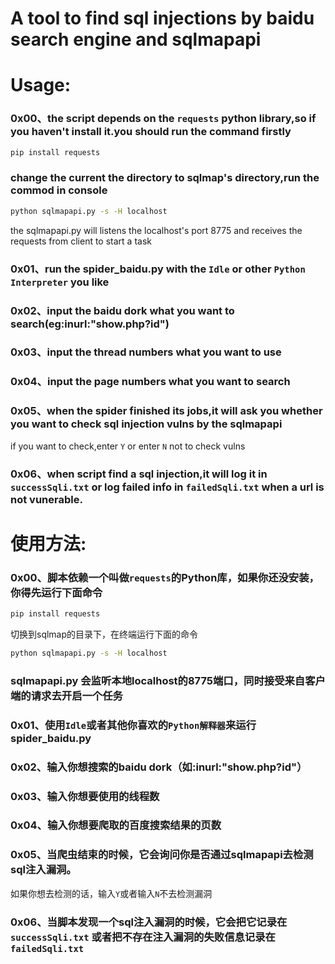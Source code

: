 A tool to find sql injections by baidu search engine and sqlmapapi
====

# Usage:

### 0x00、the script depends on the `requests` python library,so if you haven't install it.you should run the command firstly
```Bash
pip install requests 
```
### change the current the directory to sqlmap's directory,run the commod in console

```Bash
python sqlmapapi.py -s -H localhost
```

the sqlmapapi.py will listens the localhost's port 8775 and receives the requests from client to start a task<br>
### 0x01、run the spider_baidu.py with the `Idle` or other `Python Interpreter` you like<br>
### 0x02、input the baidu dork what you want to search(eg:inurl:"show.php?id")<br>
### 0x03、input the thread numbers what you want to use<br>
### 0x04、input the page numbers what you want to search<br>
### 0x05、when the spider finished its jobs,it will ask you whether you want to check sql injection vulns by the sqlmapapi<br>
if you want to check,enter `Y` or enter `N` not to check vulns
### 0x06、when script find a sql injection,it will log it in `successSqli.txt` or log failed info in `failedSqli.txt` when a url is not vunerable.


# 使用方法:

### 0x00、脚本依赖一个叫做`requests`的Python库，如果你还没安装，你得先运行下面命令
```Bash
pip install requests 
```

切换到sqlmap的目录下，在终端运行下面的命令<br>
```Bash
python sqlmapapi.py -s -H localhost
```
### sqlmapapi.py 会监听本地localhost的8775端口，同时接受来自客户端的请求去开启一个任务<br>
### 0x01、使用`Idle`或者其他你喜欢的`Python解释器`来运行spider_baidu.py<br>
### 0x02、输入你想搜索的baidu dork（如:inurl:"show.php?id"）<br>
### 0x03、输入你想要使用的线程数<br>
### 0x04、输入你想要爬取的百度搜索结果的页数<br>
### 0x05、当爬虫结束的时候，它会询问你是否通过sqlmapapi去检测sql注入漏洞。<br>
如果你想去检测的话，输入`Y`或者输入`N`不去检测漏洞
### 0x06、当脚本发现一个sql注入漏洞的时候，它会把它记录在 `successSqli.txt` 或者把不存在注入漏洞的失败信息记录在`failedSqli.txt` <br>
